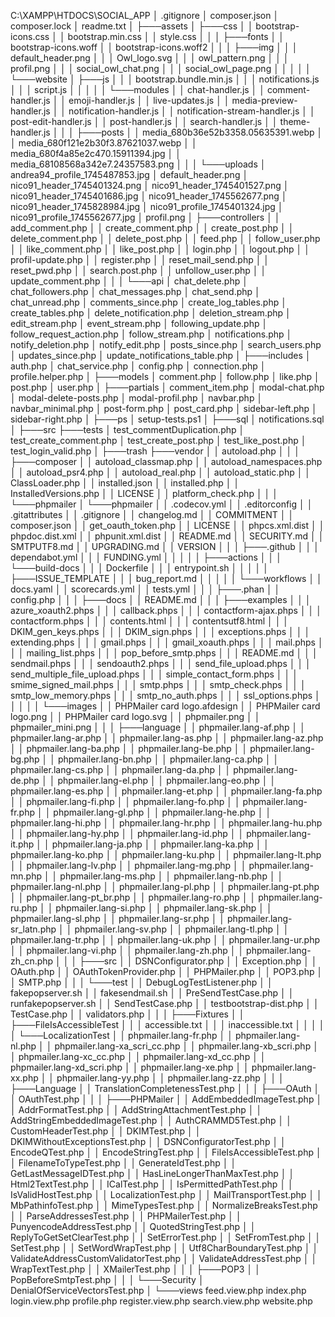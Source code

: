 C:\XAMPP\HTDOCS\SOCIAL_APP
│   .gitignore
│   composer.json
│   composer.lock
│   readme.txt
│
├───assets
│   ├───css
│   │       bootstrap-icons.css
│   │       bootstrap.min.css
│   │       style.css
│   │
│   ├───fonts
│   │       bootstrap-icons.woff
│   │       bootstrap-icons.woff2
│   │
│   ├───img
│   │   │   default_header.png
│   │   │   Owl_logo.svg
│   │   │   owl_pattern.png
│   │   │   profil.png
│   │   │   social_owl_chat.png
│   │   │   social_owl_page.png
│   │   │
│   │   └───website
│   ├───js
│   │   │   bootstrap.bundle.min.js
│   │   │   notifications.js
│   │   │   script.js
│   │   │
│   │   └───modules
│   │           chat-handler.js
│   │           comment-handler.js
│   │           emoji-handler.js
│   │           live-updates.js
│   │           media-preview-handler.js
│   │           notification-handler.js
│   │           notification-stream-handler.js
│   │           post-edit-handler.js
│   │           post-handler.js
│   │           search-handler.js
│   │           theme-handler.js
│   │
│   ├───posts
│   │       media_680b36e52b3358.05635391.webp
│   │       media_680f121e2b30f3.87621037.webp
│   │       media_680f4a85e2c470.15911394.jpg
│   │       media_68108568a342e7.24357583.png
│   │
│   └───uploads
│           andrea94_profile_1745487853.jpg
│           default_header.png
│           nico91_header_1745401324.png
│           nico91_header_1745401527.png
│           nico91_header_1745401686.jpg
│           nico91_header_1745562677.png
│           nico91_header_1745828984.jpg
│           nico91_profile_1745401324.jpg
│           nico91_profile_1745562677.jpg
│           profil.png
│
├───controllers
│   │   add_comment.php
│   │   create_comment.php
│   │   create_post.php
│   │   delete_comment.php
│   │   delete_post.php
│   │   feed.php
│   │   follow_user.php
│   │   like_comment.php
│   │   like_post.php
│   │   login.php
│   │   logout.php
│   │   profil-update.php
│   │   register.php
│   │   reset_mail_send.php
│   │   reset_pwd.php
│   │   search.post.php
│   │   unfollow_user.php
│   │   update_comment.php
│   │
│   └───api
│           chat_delete.php
│           chat_followers.php
│           chat_messages.php
│           chat_send.php
│           chat_unread.php
│           comments_since.php
│           create_log_tables.php
│           create_tables.php
│           delete_notification.php
│           deletion_stream.php
│           edit_stream.php
│           event_stream.php
│           following_update.php
│           follow_request_action.php
│           follow_stream.php
│           notifications.php
│           notify_deletion.php
│           notify_edit.php
│           posts_since.php
│           search_users.php
│           updates_since.php
│           update_notifications_table.php
│
├───includes
│       auth.php
│       chat_service.php
│       config.php
│       connection.php
│       profile.helper.php
│
├───models
│       comment.php
│       follow.php
│       like.php
│       post.php
│       user.php
│
├───partials
│       comment_item.php
│       modal-chat.php
│       modal-delete-posts.php
│       modal-profil.php
│       navbar.php
│       navbar_minimal.php
│       post-form.php
│       post_card.php
│       sidebar-left.php
│       sidebar-right.php
│
├───ps
│       setup-tests.ps1
│
├───sql
│       notifications.sql
│
├───src
├───tests
│       test_commentDuplication.php
│       test_create_comment.php
│       test_create_post.php
│       test_like_post.php
│       test_login_valid.php
│
├───trash
├───vendor
│   │   autoload.php
│   │
│   ├───composer
│   │       autoload_classmap.php
│   │       autoload_namespaces.php
│   │       autoload_psr4.php
│   │       autoload_real.php
│   │       autoload_static.php
│   │       ClassLoader.php
│   │       installed.json
│   │       installed.php
│   │       InstalledVersions.php
│   │       LICENSE
│   │       platform_check.php
│   │
│   └───phpmailer
│       └───phpmailer
│           │   .codecov.yml
│           │   .editorconfig
│           │   .gitattributes
│           │   .gitignore
│           │   changelog.md
│           │   COMMITMENT
│           │   composer.json
│           │   get_oauth_token.php
│           │   LICENSE
│           │   phpcs.xml.dist
│           │   phpdoc.dist.xml
│           │   phpunit.xml.dist
│           │   README.md
│           │   SECURITY.md
│           │   SMTPUTF8.md
│           │   UPGRADING.md
│           │   VERSION
│           │
│           ├───.github
│           │   │   dependabot.yml
│           │   │   FUNDING.yml
│           │   │
│           │   ├───actions
│           │   │   └───build-docs
│           │   │           Dockerfile
│           │   │           entrypoint.sh
│           │   │
│           │   ├───ISSUE_TEMPLATE
│           │   │       bug_report.md
│           │   │
│           │   └───workflows
│           │           docs.yaml
│           │           scorecards.yml
│           │           tests.yml
│           │
│           ├───.phan
│           │       config.php
│           │
│           ├───docs
│           │       README.md
│           │
│           ├───examples
│           │   │   azure_xoauth2.phps
│           │   │   callback.phps
│           │   │   contactform-ajax.phps
│           │   │   contactform.phps
│           │   │   contents.html
│           │   │   contentsutf8.html
│           │   │   DKIM_gen_keys.phps
│           │   │   DKIM_sign.phps
│           │   │   exceptions.phps
│           │   │   extending.phps
│           │   │   gmail.phps
│           │   │   gmail_xoauth.phps
│           │   │   mail.phps
│           │   │   mailing_list.phps
│           │   │   pop_before_smtp.phps
│           │   │   README.md
│           │   │   sendmail.phps
│           │   │   sendoauth2.phps
│           │   │   send_file_upload.phps
│           │   │   send_multiple_file_upload.phps
│           │   │   simple_contact_form.phps
│           │   │   smime_signed_mail.phps
│           │   │   smtp.phps
│           │   │   smtp_check.phps
│           │   │   smtp_low_memory.phps
│           │   │   smtp_no_auth.phps
│           │   │   ssl_options.phps
│           │   │
│           │   └───images
│           │           PHPMailer card logo.afdesign
│           │           PHPMailer card logo.png
│           │           PHPMailer card logo.svg
│           │           phpmailer.png
│           │           phpmailer_mini.png
│           │
│           ├───language
│           │       phpmailer.lang-af.php
│           │       phpmailer.lang-ar.php
│           │       phpmailer.lang-as.php
│           │       phpmailer.lang-az.php
│           │       phpmailer.lang-ba.php
│           │       phpmailer.lang-be.php
│           │       phpmailer.lang-bg.php
│           │       phpmailer.lang-bn.php
│           │       phpmailer.lang-ca.php
│           │       phpmailer.lang-cs.php
│           │       phpmailer.lang-da.php
│           │       phpmailer.lang-de.php
│           │       phpmailer.lang-el.php
│           │       phpmailer.lang-eo.php
│           │       phpmailer.lang-es.php
│           │       phpmailer.lang-et.php
│           │       phpmailer.lang-fa.php
│           │       phpmailer.lang-fi.php
│           │       phpmailer.lang-fo.php
│           │       phpmailer.lang-fr.php
│           │       phpmailer.lang-gl.php
│           │       phpmailer.lang-he.php
│           │       phpmailer.lang-hi.php
│           │       phpmailer.lang-hr.php
│           │       phpmailer.lang-hu.php
│           │       phpmailer.lang-hy.php
│           │       phpmailer.lang-id.php
│           │       phpmailer.lang-it.php
│           │       phpmailer.lang-ja.php
│           │       phpmailer.lang-ka.php
│           │       phpmailer.lang-ko.php
│           │       phpmailer.lang-ku.php
│           │       phpmailer.lang-lt.php
│           │       phpmailer.lang-lv.php
│           │       phpmailer.lang-mg.php
│           │       phpmailer.lang-mn.php
│           │       phpmailer.lang-ms.php
│           │       phpmailer.lang-nb.php
│           │       phpmailer.lang-nl.php
│           │       phpmailer.lang-pl.php
│           │       phpmailer.lang-pt.php
│           │       phpmailer.lang-pt_br.php
│           │       phpmailer.lang-ro.php
│           │       phpmailer.lang-ru.php
│           │       phpmailer.lang-si.php
│           │       phpmailer.lang-sk.php
│           │       phpmailer.lang-sl.php
│           │       phpmailer.lang-sr.php
│           │       phpmailer.lang-sr_latn.php
│           │       phpmailer.lang-sv.php
│           │       phpmailer.lang-tl.php
│           │       phpmailer.lang-tr.php
│           │       phpmailer.lang-uk.php
│           │       phpmailer.lang-ur.php
│           │       phpmailer.lang-vi.php
│           │       phpmailer.lang-zh.php
│           │       phpmailer.lang-zh_cn.php
│           │
│           ├───src
│           │       DSNConfigurator.php
│           │       Exception.php
│           │       OAuth.php
│           │       OAuthTokenProvider.php
│           │       PHPMailer.php
│           │       POP3.php
│           │       SMTP.php
│           │
│           └───test
│               │   DebugLogTestListener.php
│               │   fakepopserver.sh
│               │   fakesendmail.sh
│               │   PreSendTestCase.php
│               │   runfakepopserver.sh
│               │   SendTestCase.php
│               │   testbootstrap-dist.php
│               │   TestCase.php
│               │   validators.php
│               │
│               ├───Fixtures
│               │   ├───FileIsAccessibleTest
│               │   │       accessible.txt
│               │   │       inaccessible.txt
│               │   │
│               │   └───LocalizationTest
│               │           phpmailer.lang-fr.php
│               │           phpmailer.lang-nl.php
│               │           phpmailer.lang-xa_scri_cc.php
│               │           phpmailer.lang-xb_scri.php
│               │           phpmailer.lang-xc_cc.php
│               │           phpmailer.lang-xd_cc.php
│               │           phpmailer.lang-xd_scri.php
│               │           phpmailer.lang-xe.php
│               │           phpmailer.lang-xx.php
│               │           phpmailer.lang-yy.php
│               │           phpmailer.lang-zz.php
│               │
│               ├───Language
│               │       TranslationCompletenessTest.php
│               │
│               ├───OAuth
│               │       OAuthTest.php
│               │
│               ├───PHPMailer
│               │       AddEmbeddedImageTest.php
│               │       AddrFormatTest.php
│               │       AddStringAttachmentTest.php
│               │       AddStringEmbeddedImageTest.php
│               │       AuthCRAMMD5Test.php
│               │       CustomHeaderTest.php
│               │       DKIMTest.php
│               │       DKIMWithoutExceptionsTest.php
│               │       DSNConfiguratorTest.php
│               │       EncodeQTest.php
│               │       EncodeStringTest.php
│               │       FileIsAccessibleTest.php
│               │       FilenameToTypeTest.php
│               │       GenerateIdTest.php
│               │       GetLastMessageIDTest.php
│               │       HasLineLongerThanMaxTest.php
│               │       Html2TextTest.php
│               │       ICalTest.php
│               │       IsPermittedPathTest.php
│               │       IsValidHostTest.php
│               │       LocalizationTest.php
│               │       MailTransportTest.php
│               │       MbPathinfoTest.php
│               │       MimeTypesTest.php
│               │       NormalizeBreaksTest.php
│               │       ParseAddressesTest.php
│               │       PHPMailerTest.php
│               │       PunyencodeAddressTest.php
│               │       QuotedStringTest.php
│               │       ReplyToGetSetClearTest.php
│               │       SetErrorTest.php
│               │       SetFromTest.php
│               │       SetTest.php
│               │       SetWordWrapTest.php
│               │       Utf8CharBoundaryTest.php
│               │       ValidateAddressCustomValidatorTest.php
│               │       ValidateAddressTest.php
│               │       WrapTextTest.php
│               │       XMailerTest.php
│               │
│               ├───POP3
│               │       PopBeforeSmtpTest.php
│               │
│               └───Security
│                       DenialOfServiceVectorsTest.php
│
└───views
        feed.view.php
        index.php
        login.view.php
        profile.php
        register.view.php
        search.view.php
        website.php